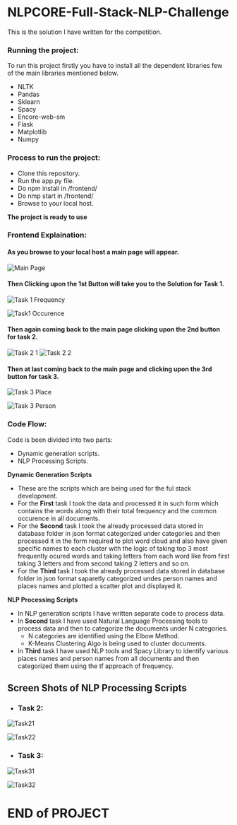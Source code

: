 # NLPCORE-Full-Stack-NLP-Challenge

This is the solution I have written for the competition.

### Running the project:
To run this project firstly you have to install all the dependent libraries few of the main libraries mentioned below.
* NLTK
* Pandas
* Sklearn
* Spacy
* Encore-web-sm
* Flask
* Matplotlib
* Numpy

### Process to run the project:
* Clone this repository.
* Run the app.py file.
* Do npm install in /frontend/
* Do nmp start in /frontend/
* Browse to your local host.

**The project is ready to use**

### Frontend Explaination:
#### As you browse to your local host a main page will appear.

![Main Page](Images/Screenshot(187).png)

#### Then Clicking upon the 1st Button will take you to the Solution for Task 1.

![Task 1 Frequency](Images/Screenshot(188).png)

![Task1 Occurence](Images/Screenshot(189).png)

#### Then again coming back to the main page clicking upon the 2nd button for task 2.

![Task 2 1](Images/Screenshot(190).png)
![Task 2 2](Images/Screenshot(191).png)

#### Then at last coming back to the main page and clicking upon the 3rd button for task 3.

![Task 3 Place](Images/Screenshot(192).png)

![Task 3 Person](Images/Screenshot(193).png)

### Code Flow:

Code is been divided into two parts:
* Dynamic generation scripts.
* NLP Processing Scripts.

**Dynamic Generation Scripts**
* These are the scripts which are being used for the ful stack development.
* For the **First** task I took the data and processed it in such form which contains the words along with their total frequency and the common occurence in all documents.
* For the **Second** task I took the already processed data stored in database folder in json format categorized under categories and then processed it in the form required to plot word cloud and also have given specific names to each cluster with the logic of taking top 3 most frequently ocured words and taking letters from each word like from first taking 3 letters and from second taking 2 letters and so on.
* For the **Third** task I took the already processed data stored in database folder in json format saparetly categorized undes person names and places names and plotted a scatter plot and displayed it.

**NLP Processing Scripts**
* In NLP generation scripts I have written separate code to process data.
* In **Second** task I have used Natural Language Processing tools to process data and then to categorize the documents under N categories.
  * N categories are identified using the Elbow Method.
  * K-Means Clustering Algo is being used to cluster documents.
* In **Third** task I have used NLP tools and Spacy Library to identify various places names and person names from all documents and then categorized them using the tf approach of frequency.

## Screen Shots of NLP Processing Scripts
* ### Task 2:
![Task21](Images/Task21.png)

![Task22](Images/Task22.png)

* ### Task 3:
![Task31](Images/Task31.png)

![Task32](Images/Task32.png)


# END of PROJECT 
